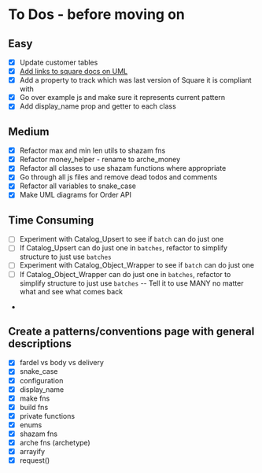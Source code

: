 # To Dos - before moving on

## Easy

- [x] Update customer tables
- [x] [Add links to square docs on UML](https://plantuml.com/link)
- [x] Add a property to track which was last version of Square it is compliant with
- [x] Go over example js and make sure it represents current pattern
- [x] Add display_name prop and getter to each class

## Medium

- [x] Refactor max and min len utils to shazam fns
- [x] Refactor money_helper - rename to arche_money
- [x] Refactor all classes to use shazam functions where appropriate
- [x] Go through all js files and remove dead todos and comments
- [x] Refactor all variables to snake_case
- [x] Make UML diagrams for Order API

## Time Consuming

- [ ] Experiment with Catalog_Upsert to see if `batch` can do just one
- [ ] If Catalog_Upsert can do just one in `batches`, refactor to simplify structure to just use `batches`
- [ ] Experiment with Catalog_Object_Wrapper to see if `batch` can do just one
- [ ] If Catalog_Object_Wrapper can do just one in `batches`, refactor to simplify structure to just use `batches`
      -- Tell it to use MANY no matter what and see what comes back
-

## Create a patterns/conventions page with general descriptions

- [x] fardel vs body vs delivery
- [x] snake_case
- [x] configuration
- [x] display_name
- [x] make fns
- [x] build fns
- [x] private functions
- [x] enums
- [x] shazam fns
- [x] arche fns (archetype)
- [x] arrayify
- [x] request()
